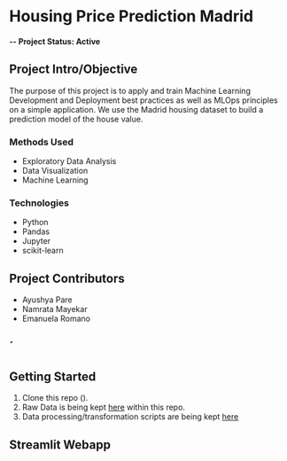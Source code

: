 # Housing Price Prediction Madrid

#### -- Project Status: Active

## Project Intro/Objective
The purpose of this project is to apply and train Machine Learning Development and Deployment
best practices as well as MLOps principles on a simple application. We use the Madrid housing dataset to build a prediction model of the house value.



### Methods Used
* Exploratory Data Analysis
* Data Visualization
* Machine Learning


### Technologies
* Python
* Pandas
* Jupyter
* scikit-learn

## Project Contributors
* Ayushya Pare
* Namrata Mayekar
* Emanuela Romano

## ´

## Getting Started

1. Clone this repo ().
2. Raw Data is being kept [here]() within this repo.
3. Data processing/transformation scripts are being kept [here]()

## Streamlit Webapp




